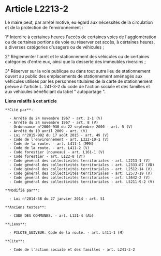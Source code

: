 # Article L2213-2

Le maire peut, par arrêté motivé, eu égard aux nécessités de la circulation et de la protection de l'environnement : 

1° Interdire à certaines heures l'accès de certaines voies de l'agglomération ou de certaines portions de voie ou réserver
cet accès, à certaines heures, à diverses catégories d'usagers ou de véhicules ; 

2° Réglementer l'arrêt et le stationnement des véhicules ou de certaines catégories d'entre eux, ainsi que la desserte des
immeubles riverains ; 

3° Réserver sur la voie publique ou dans tout autre lieu de stationnement ouvert au public des emplacements de stationnement
aménagés aux véhicules utilisés par les personnes titulaires de la carte de stationnement prévue à l'article L. 241-3-2 du
code de l'action sociale et des familles et aux véhicules bénéficiant du label " autopartage ".

**Liens relatifs à cet article**

	**Cité par**:

	  - Arrêté du 24 novembre 1967 - art. 2-1 (V)
	  - Arrêté du 24 novembre 1967 - art. 8 (V)
	  - Ordonnance n°2000-930 du 22 septembre 2000 - art. 5 (V)
	  - Arrêté du 10 avril 2009 - art. (V)
	  - Loi n°2015-992 du 17 août 2015 - art. 49 (V)
	  - Code de l'environnement - art. L322-10-1 (V)
	  - Code de la route. - art. L411-1 (MMN)
	  - Code de la route. - art. L411-2 (V)
	  - Code forestier (nouveau) - art. L161-1 (V)
	  - Code forestier - art. L122-8 (VT)
	  - Code général des collectivités territoriales - art. L2213-1 (V)
	  - Code général des collectivités territoriales - art. L2333-87 (VD)
	  - Code général des collectivités territoriales - art. L2512-14 (V)
	  - Code général des collectivités territoriales - art. L2573-19 (V)
	  - Code général des collectivités territoriales - art. L3642-2 (V)
	  - Code général des collectivités territoriales - art. L5211-9-2 (V)

	**Modifié par**:

	  - Loi n°2014-58 du 27 janvier 2014 - art. 51

	**Anciens textes**:

	  - CODE DES COMMUNES. - art. L131-4 (Ab)

	**Liens**:

	  - PILOTE_SUIVEUR: Code de la route. - art. L411-1 (M)

	**Cite**:

	  - Code de l'action sociale et des familles - art. L241-3-2

